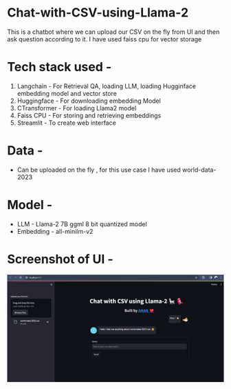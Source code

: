 # Chat-with-CSV-using-Llama-2
This is a chatbot where we can upload our CSV on the fly from UI and then ask question according to it. I have used faiss cpu for vector storage

# Tech stack used - 
1. Langchain - For Retrieval QA, loading LLM, loading Hugginface embedding model and vector store
2. Huggingface - For downloading embedding Model
3. CTransformer - For loading Llama2 model
4. Faiss CPU - For storing and retrieving embeddings 
5. Streamlit - To create web interface

# Data -
- Can be uploaded on the fly , for this use case I have used world-data-2023

# Model -
- LLM - Llama-2 7B ggml 8 bit quantized model
- Embedding - all-minilm-v2

# Screenshot of UI - 

![Alt text](csvui.png)
